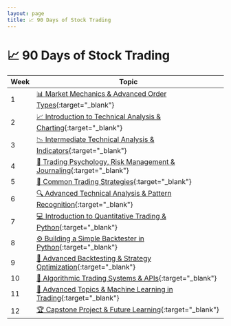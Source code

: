 ```yaml
---
layout: page
title: 📈 90 Days of Stock Trading
---
```

# 📈 90 Days of Stock Trading

| Week | Topic |
|------|-------|
| 1    | [📊 Market Mechanics & Advanced Order Types](./week_1.html){:target="_blank"} |
| 2    | [📈 Introduction to Technical Analysis & Charting](./week_2.html){:target="_blank"} |
| 3    | [📉 Intermediate Technical Analysis & Indicators](./week_3.html){:target="_blank"} |
| 4    | [🧠 Trading Psychology, Risk Management & Journaling](./week_4.html){:target="_blank"} |
| 5    | [🎯 Common Trading Strategies](./week_5.html){:target="_blank"} |
| 6    | [🔍 Advanced Technical Analysis & Pattern Recognition](./week_6.html){:target="_blank"} |
| 7    | [💻 Introduction to Quantitative Trading & Python](./week_7.html){:target="_blank"} |
| 8    | [⚙️ Building a Simple Backtester in Python](./week_8.html){:target="_blank"} |
| 9    | [🔄 Advanced Backtesting & Strategy Optimization](./week_9.html){:target="_blank"} |
| 10   | [🤖 Algorithmic Trading Systems & APIs](./week_10.html){:target="_blank"} |
| 11   | [🧮 Advanced Topics & Machine Learning in Trading](./week_11.html){:target="_blank"} |
| 12   | [🏆 Capstone Project & Future Learning](./week_12.html){:target="_blank"} | 